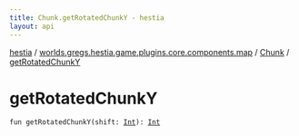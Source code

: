 ```yaml
---
title: Chunk.getRotatedChunkY - hestia
layout: api
---
```


<div class='api-docs-breadcrumbs'><a href="../../index.html">hestia</a> / <a href="../index.html">worlds.gregs.hestia.game.plugins.core.components.map</a> / <a href="index.html">Chunk</a> / <a href="./get-rotated-chunk-y.html">getRotatedChunkY</a></div>

# getRotatedChunkY

<div class="signature"><code><span class="keyword">fun </span><span class="identifier">getRotatedChunkY</span><span class="symbol">(</span><span class="parameterName" id="worlds.gregs.hestia.game.plugins.core.components.map.Chunk$getRotatedChunkY(kotlin.Int)/shift">shift</span><span class="symbol">:</span>&nbsp;<a href="https://kotlinlang.org/api/latest/jvm/stdlib/kotlin/-int/index.html"><span class="identifier">Int</span></a><span class="symbol">)</span><span class="symbol">: </span><a href="https://kotlinlang.org/api/latest/jvm/stdlib/kotlin/-int/index.html"><span class="identifier">Int</span></a></code></div>
